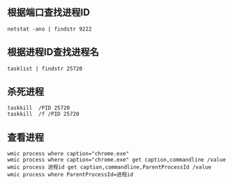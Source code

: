 
## 根据端口查找进程ID

```shell
netstat -ano | findstr 9222
```
## 根据进程ID查找进程名
```shell
tasklist | findstr 25720
```

## 杀死进程

```shell
taskkill  /PID 25720
taskkill  /f /PID 25720
```

## 查看进程

```shell
wmic process where caption="chrome.exe"
wmic process where caption="chrome.exe" get caption,commandline /value
wmic process 进程id get caption,commandline,ParentProcessId /value
wmic process where ParentProcessId=进程id
```
